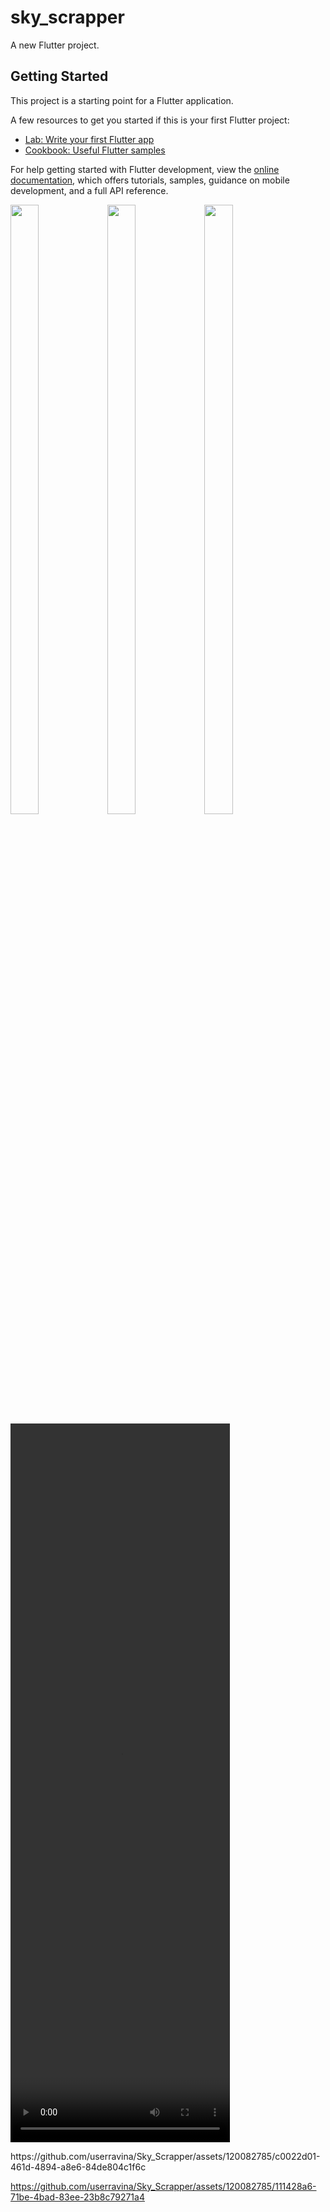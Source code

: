 # sky_scrapper

A new Flutter project.

## Getting Started


This project is a starting point for a Flutter application.

A few resources to get you started if this is your first Flutter project:

- [Lab: Write your first Flutter app](https://docs.flutter.dev/get-started/codelab)
- [Cookbook: Useful Flutter samples](https://docs.flutter.dev/cookbook)

For help getting started with Flutter development, view the
[online documentation](https://docs.flutter.dev/), which offers tutorials,
samples, guidance on mobile development, and a full API reference.
<p>
  <img src="https://github.com/userravina/Sky_Scrapper/assets/120082785/a792152a-caa9-4dae-b371-68fbe909da3a" height="50%" width="30%">
  <img src="https://github.com/userravina/Sky_Scrapper/assets/120082785/7ceb28cb-4138-44f5-81e7-d6c076ca7d68"  height="50%" width="30%">
  <img src="https://github.com/userravina/Sky_Scrapper/assets/120082785/07a8ef6c-9f6e-4308-b628-a5be1775f0cf" height="50%" width="30%">
<video src = "" height="1150px" width="351px">
    </video>
</p>
https://github.com/userravina/Sky_Scrapper/assets/120082785/c0022d01-461d-4894-a8e6-84de804c1f6c




https://github.com/userravina/Sky_Scrapper/assets/120082785/111428a6-71be-4bad-83ee-23b8c79271a4

